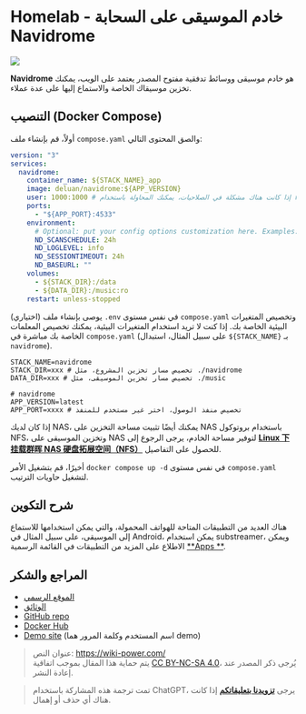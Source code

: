 # Homelab - خادم الموسيقى على السحابة Navidrome

![](https://wiki-media-1253965369.cos.ap-guangzhou.myqcloud.com/img/20230531212854.png)

**Navidrome** هو خادم موسيقى ووسائط تدفقية مفتوح المصدر يعتمد على الويب، يمكنك تخزين موسيقاك الخاصة والاستماع إليها على عدة عملاء.

## التنصيب (Docker Compose)

أولاً، قم بإنشاء ملف `compose.yaml` والصق المحتوى التالي:

```yaml title="compose.yaml"
version: "3"
services:
  navidrome:
    container_name: ${STACK_NAME}_app
    image: deluan/navidrome:${APP_VERSION}
    user: 1000:1000 # إذا كانت هناك مشكلة في الصلاحيات، يمكنك المحاولة باستخدام root (0:0) للتنصيب
    ports:
      - "${APP_PORT}:4533"
    environment:
      # Optional: put your config options customization here. Examples:
      ND_SCANSCHEDULE: 24h
      ND_LOGLEVEL: info
      ND_SESSIONTIMEOUT: 24h
      ND_BASEURL: ""
    volumes:
      - ${STACK_DIR}:/data
      - ${DATA_DIR}:/music:ro
    restart: unless-stopped
```

(اختياري) يوصى بإنشاء ملف `.env` في نفس مستوى `compose.yaml` وتخصيص المتغيرات البيئية الخاصة بك. إذا كنت لا تريد استخدام المتغيرات البيئية، يمكنك تخصيص المعلمات الخاصة بك مباشرة في `compose.yaml` (على سبيل المثال، استبدال `${STACK_NAME}` بـ `navidrome`).

```dotenv title=".env"
STACK_NAME=navidrome
STACK_DIR=xxx # تخصيص مسار تخزين المشروع، مثل ./navidrome
DATA_DIR=xxx # تخصيص مسار تخزين الموسيقى، مثل ./music

# navidrome
APP_VERSION=latest
APP_PORT=xxxx # تخصيص منفذ الوصول، اختر غير مستخدم للمنفذ
```

إذا كان لديك NAS، يمكنك أيضًا تثبيت مساحة التخزين على NAS باستخدام بروتوكول NFS، وتخزين الموسيقى على NAS لتوفير مساحة الخادم، يرجى الرجوع إلى [**Linux 下挂载群晖 NAS 硬盘拓展空间（NFS）**](https://wiki-power.com/ar/Linux%E4%B8%8B%E6%8C%82%E8%BD%BD%E7%BE%A4%E6%99%96NAS%E7%A1%AC%E7%9B%98%E6%8B%93%E5%B1%95%E7%A9%BA%E9%97%B4%EF%BC%88NFS%EF%BC%89/) للحصول على التفاصيل.

أخيرًا، قم بتشغيل الأمر `docker compose up -d` في نفس مستوى `compose.yaml` لتشغيل حاويات الترتيب.

## شرح التكوين

هناك العديد من التطبيقات المتاحة للهواتف المحمولة، والتي يمكن استخدامها للاستماع إلى الموسيقى، على سبيل المثال في Android، يمكن استخدام substreamer، ويمكن الاطلاع على المزيد من التطبيقات في القائمة الرسمية [**Apps **](https://www.navidrome.org/docs/overview/#apps).

## المراجع والشكر

- [الموقع الرسمي](https://www.navidrome.org/)
- [الوثائق](https://www.navidrome.org/docs/installation/docker/)
- [GitHub repo](https://github.com/navidrome/navidrome/)
- [Docker Hub](https://hub.docker.com/r/deluan/navidrome)
- [Demo site](https://demo.navidrome.org/app/) (اسم المستخدم وكلمة المرور هما demo)

> عنوان النص: <https://wiki-power.com/>  
> يتم حماية هذا المقال بموجب اتفاقية [CC BY-NC-SA 4.0](https://creativecommons.org/licenses/by/4.0/deed.zh)، يُرجى ذكر المصدر عند إعادة النشر.

> تمت ترجمة هذه المشاركة باستخدام ChatGPT، يرجى [**تزويدنا بتعليقاتكم**](https://github.com/linyuxuanlin/Wiki_MkDocs/issues/new) إذا كانت هناك أي حذف أو إهمال.
